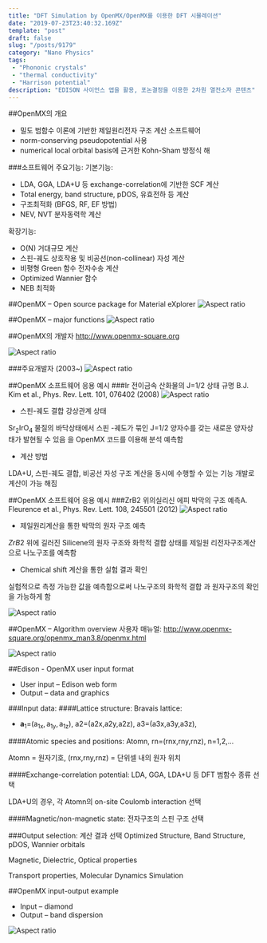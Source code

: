 ```yaml
---
title: "DFT Simulation by OpenMX/OpenMX를 이용한 DFT 시뮬레이션"
date: "2019-07-23T23:40:32.169Z"
template: "post"
draft: false
slug: "/posts/9179"
category: "Nano Physics"
tags: 
 - "Phononic crystals"
 - "thermal conductivity"
 - "Harrison potential"
description: "EDISON 사이언스 앱을 활용, 포논결정을 이용한 2차원 열전소자 콘텐츠"
---
```


##OpenMX의 개요
- 밀도 범함수 이론에 기반한 제일원리전자 구조 계산 소프트웨어 
- norm-conserving pseudopotential 사용
- numerical local orbital basis에 근거한 Kohn-Sham 방정식 해

###소프트웨어 주요기능: 
기본기능:
- LDA, GGA, LDA+U 등 exchange-correlation에 기반한 SCF 계산 
- Total energy, band structure, pDOS, 유효전하 등 계산
- 구조최적화 (BFGS, RF, EF 방법)
-  NEV, NVT 분자동력학 계산

확장기능:
-  O(N) 거대규모 계산
- 스핀-궤도 상호작용 및 비공선(non-collinear) 자성 계산 
- 비평형 Green 함수 전자수송 계산
- Optimized Wannier 함수
- NEB 최적화

##OpenMX – Open source package for Material eXplorer
![Aspect ratio](/media/POST/9179/0.jpg)

##OpenMX – major functions
![Aspect ratio](/media/POST/9179/1.jpg)

##OpenMX의 개발자
http://www.openmx-square.org

![Aspect ratio](/media/POST/9179/2.jpg)

###주요개발자 (2003~)
![Aspect ratio](/media/POST/9179/3.jpg)

##OpenMX 소프트웨어 응용 예시
###Ir 전이금속 산화물의 J=1/2 상태 규명 B.J. Kim et al., Phys. Rev. Lett. 101, 076402 (2008)
![Aspect ratio](/media/POST/9179/4.jpg)

- 스핀-궤도 결합 강상관계 상태

$\mathrm{Sr}_{2} \mathrm{IrO}_{4}$ 물질의 바닥상태에서 스핀 -궤도가 묶인 J=1/2 양자수를 갖는 새로운 양자상태가 발현될 수 있음 을 OpenMX 코드를 이용해 분석 예측함

- 계산 방법

LDA+U, 스핀-궤도 결합, 비공선 자성 구조 계산을 동시에 수행할 수 있는 기능 개발로 계산이 가능 해짐


##OpenMX 소프트웨어 응용 예시
###ZrB2 위의실리신 에피 박막의 구조 예측A. Fleurence et al., Phys. Rev. Lett. 108, 245501 (2012)
![Aspect ratio](/media/POST/9179/5.jpg)

- 제일원리계산을 통한 박막의 원자 구조 예측

$Z r B 2$ 위에 길러진 Silicene의 원자 구조와 화학적 결합 상태를 제일원 리전자구조계산으로 나노구조를 예측함

- Chemical shift 계산을 통한 실험 결과 확인

실험적으로 측정 가능한 값을 예측함으로써 나노구조의 화학적 결합 과 원자구조의 확인을 가능하게 함

![Aspect ratio](/media/POST/9179/6.jpg)


##OpenMX – Algorithm overview
사용자 매뉴얼: http://www.openmx-square.org/openmx_man3.8/openmx.html

![Aspect ratio](/media/POST/9179/7.jpg)

##Edison - OpenMX user input format
- User input – Edison web form 
- Output – data and graphics

###Input data:
####Lattice structure: Bravais lattice:
- $\mathbf{a}_{1}$=($\mathrm{a}_{1 \mathrm{x}}, \mathrm{a}_{1 \mathrm{y}}, \mathrm{a}_{1 \mathrm{z}}$), a2=(a2x,a2y,a2z), a3=(a3x,a3y,a3z),

####Atomic species and positions:
Atomn, rn=(rnx,rny,rnz), n=1,2,...

Atomn = 원자기호, (rnx,rny,rnz) = 단위셀 내의 원자 위치

####Exchange-correlation potential:
LDA, GGA, LDA+U 등 DFT 범함수 종류 선택

LDA+U의 경우, 각 Atomn의 on-site Coulomb interaction 선택

####Magnetic/non-magnetic state:
전자구조의 스핀 구조 선택 

###Output selection: 계산 결과 선택
Optimized Structure, Band Structure, pDOS, Wannier orbitals

Magnetic, Dielectric, Optical properties

Transport properties, Molecular Dynamics Simulation


##OpenMX input-output example
- Input – diamond 
- Output – band dispersion

![Aspect ratio](/media/POST/9179/8.jpg)

